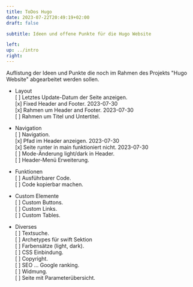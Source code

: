 ```yaml
---
title: ToDos Hugo
date: 2023-07-22T20:49:19+02:00
draft: false

subtitle: Ideen und offene Punkte für die Hugo Website

left: 
up: ../intro
right: 
---
```


Auflistung der Ideen und Punkte die noch im Rahmen des Projekts "Hugo Website" abgearbeitet werden sollen.

* Layout <br>
[ ] Letztes Update-Datum der Seite anzeigen. <br>
[x] Fixed Header and Footer. <span class="csAnnotation">2023-07-30 </span> <br>
[x] Rahmen um Header and Footer. <span class="csAnnotation">2023-07-30 </span> <br>
[ ] Rahmen um Titel und Untertitel. <br>

* Navigation <br>
[ ] Navigation. <br >
[x] Pfad im Header anzeigen. <span class="csAnnotation">2023-07-30 </span> <br>
[x] Seite runter in main funktioniert nicht. <span class="csAnnotation">2023-07-30 </span> <br>
[ ] Mode-Änderung light/dark in Header. <br>
[ ] Header-Menü Erweiterung. <br>


* Funktionen <br>
[ ] Ausführbarer Code. <br>
[ ] Code kopierbar machen. <br>

* Custom Elemente <br>
[ ] Custom Buttons. <br>
[ ] Custom Links. <br>
[ ] Custom Tables. <br>

* Diverses <br>
[ ] Textsuche. <br>
[ ] Archetypes für swift Sektion<br>
[ ] Farbensätze (light, dark). <br>
[ ] CSS Einbindung. <br>
[ ] Copyright. <br>
[ ] SEO ... Google ranking. <br>
[ ] Widmung. <br>
[ ] Seite mit Parameterübersicht. <br>


<!--
TEMPLATE
* TITLE <br>
[ ] TASK. <br>
&nbsp;&nbsp;&nbsp; COMMENT on task<br>
&nbsp;&nbsp;&nbsp; [ ] SUBTASK <br>
&nbsp;&nbsp;&nbsp;&nbsp;&nbsp;&nbsp;&nbsp; COMMENT on subtask<br>
-->

